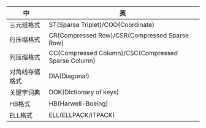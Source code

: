 中|英
--|--
三元组格式|ST(Sparse Triplet)/COO(Coordinate)
行压缩格式|CR(Compressed Row)/CSR(Compressed Sparse Row)
列压缩格式|CC(Compressed Column)/CSC(Compressed Sparse Column)
对角线存储格式|DIA(Diagonal)
关键字词典|DOK(Dictionary of keys)
HB格式|HB(Harwell-Boeing)
ELL格式|ELL(ELLPACK/ITPACK)